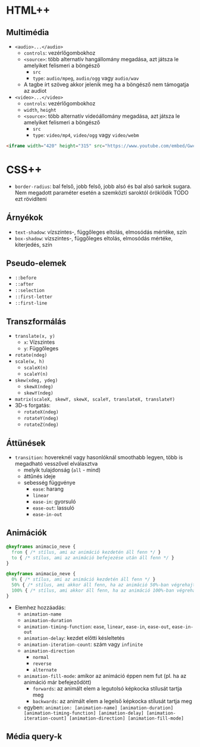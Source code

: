 # HTML++

## Multimédia

- `<audio>...</audio>`
    - `controls`: vezérlőgombokhoz
    - `<source>`: több alternatív hangállomány megadása, azt játsza le amelyiket felismeri a böngésző
        - `src`
        - `type`: `audio/mpeg`, `audio/ogg` vagy `audio/wav`
    - A tagbe írt szöveg akkor jelenik meg ha a böngésző nem támogatja az audiot
- `<video>...</video>`
    - `controls`: vezérlőgombokhoz
    - `width`, `height`
    - `<source>`: több alternatív videóállomány megadása, azt játsza le amelyiket felismeri a böngésző
        - `src`
        - `type`: `video/mp4`, `video/ogg` vagy `video/webm`

```html
<iframe width="420" height="315" src="https://www.youtube.com/embed/Gwc9RUeXYIQ"></iframe> 
```

# CSS++

- `border-radius`: bal felső, jobb felső, jobb alsó és bal alsó sarkok sugara. Nem megadott paraméter esetén a szemközti saroktól öröklődik TODO ezt rövidíteni

## Árnyékok 

- `text-shadow`: vízszintes-, függőleges eltolás, elmosódás mértéke, szín
- `box-shadow`: vízszintes-, függőleges eltolás, elmosódás mértéke, kiterjedés, szín

## Pseudo-elemek

- `::before`
- `::after`
- `::selection`
- `::first-letter`
- `::first-line`

## Transzformálás

- `translate(x, y)` 
    - `x`: Vízszintes
    - `y`: Függőleges
- `rotate(ndeg)`
- `scale(w, h)`
    - `scaleX(n)`
    - `scaleY(n)`
- `skew(xdeg, ydeg)`
    - `skewX(ndeg)`
    - `skewY(ndeg)`
- `matrix(scaleX, skewY, skewX, scaleY, translateX, translateY)`
- 3D-s forgatás:
    - `rotateX(ndeg)`
    - `rotateY(ndeg)`
    - `rotateZ(ndeg)`

## Áttünések

- `transition`: hovereknél vagy hasonlóknál smoothabb legyen, több is megadható vesszővel elválasztva
    - melyik tulajdonság (`all` - mind)
    - áttűnés ideje
    - sebesség függvénye
        - `ease`: harang
        - `linear`
        - `ease-in`: gyorsuló
        - `ease-out`: lassuló
        - `ease-in-out`

## Animációk

```css
@keyframes animacio_neve {
  from { /* stílus, ami az animáció kezdetén áll fenn */ }
  to { /* stílus, ami az animáció befejezése után áll fenn */ }
}

@keyframes animacio_neve {
  0% { /* stílus, ami az animáció kezdetén áll fenn */ }
  50% { /* stílus, ami akkor áll fenn, ha az animáció 50%-ban végrehajtódott */ }
  100% { /* stílus, ami akkor áll fenn, ha az animáció 100%-ban végrehajtódott */ }
}
```

- Elemhez hozzáadás:
    - `animation-name`
    - `animation-duration`
    - `animation-timing-function`: `ease`, `linear`, `ease-in`, `ease-out`, `ease-in-out`
    - `animation-delay`: kezdet előtti késleltetés
    - `animation-iteration-count`: szám vagy `infinite`
    - `animation-direction`
        - `normal`
        - `reverse`
        - `alternate`
    - `animation-fill-mode`: amikor az animáció éppen nem fut (pl. ha az animáció már befejeződött)
        - `forwards`: az animált elem a legutolsó képkocka stílusát tartja meg
        - `backwards`: az animált elem a legelső képkocka stílusát tartja meg
    - egyben: `animation: [animation-name] [animation-duration] [animation-timing-function] [animation-delay] [animation-iteration-count] [animation-direction] [animation-fill-mode]`

## Média query-k


